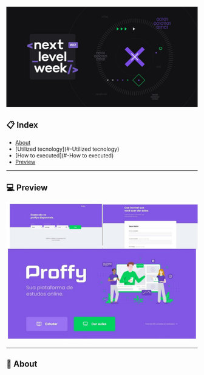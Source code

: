 <p align="center">
<img src="public/images/repository/title-readme.png">
</p>

## :clipboard: Index

- [About](#-About)
- [Utilized tecnology](#-Utilized tecnology)
- [How to executed](#-How to executed)
- [Preview](#-Preview)

---

## :computer: Preview

<p align="center">
    <img src="public/images/repository/screenshot/page.png" width="700">
</p>

---

## :book: About